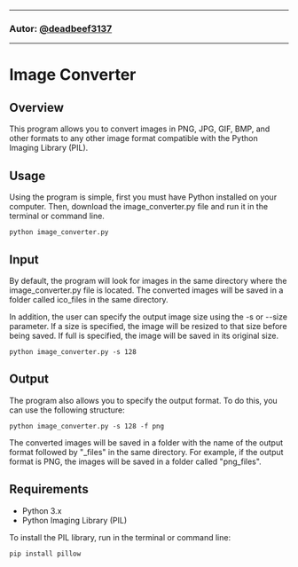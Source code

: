 ***
### Autor: [@deadbeef3137](https://github.com/deadbeef3137)
***

# Image Converter

## Overview
This program allows you to convert images in PNG, JPG, GIF, BMP, and other formats to any other image format compatible with the Python Imaging Library (PIL).

## Usage
Using the program is simple, first you must have Python installed on your computer. Then, download the image_converter.py file and run it in the terminal or command line.
```
python image_converter.py
```

## Input
By default, the program will look for images in the same directory where the image_converter.py file is located. The converted images will be saved in a folder called ico_files in the same directory.

In addition, the user can specify the output image size using the -s or --size parameter. If a size is specified, the image will be resized to that size before being saved. If full is specified, the image will be saved in its original size.

```
python image_converter.py -s 128
```

## Output
The program also allows you to specify the output format. To do this, you can use the following structure:
```
python image_converter.py -s 128 -f png
```

The converted images will be saved in a folder with the name of the output format followed by "_files" in the same directory. For example, if the output format is PNG, the images will be saved in a folder called "png_files".

## Requirements
- Python 3.x
- Python Imaging Library (PIL)

To install the PIL library, run in the terminal or command line:

```
pip install pillow
```